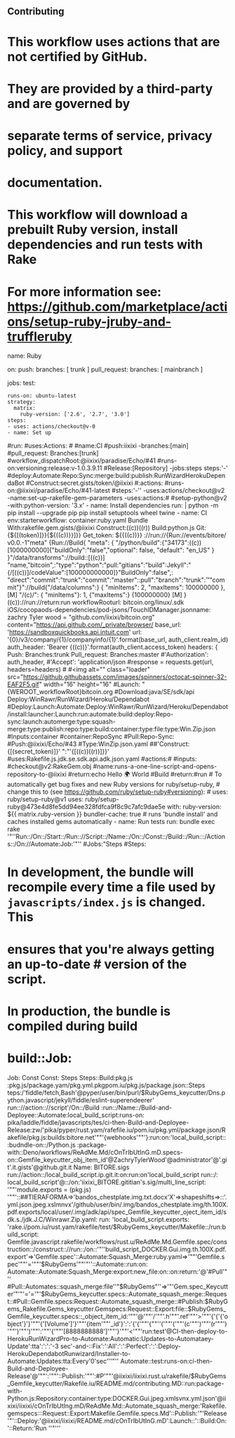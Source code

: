 ## Contributing
# This workflow uses actions that are not certified by GitHub.
# They are provided by a third-party and are governed by
# separate terms of service, privacy policy, and support
# documentation.
# This workflow will download a prebuilt Ruby version, install dependencies and run tests with Rake
# For more information see: https://github.com/marketplace/actions/setup-ruby-jruby-and-truffleruby

name: Ruby

on:
  push:
    branches: [ trunk ]
  pull_request:
    branches: [ mainbranch ]

jobs:
  test:

    runs-on: ubuntu-latest
    strategy:
      matrix:
        ruby-version: ['2.6', '2.7', '3.0']
    steps:
    - uses: actions/checkout@v-0
    - name: Set up  
#run:
#uses:Actions: #
#name:CI
  #push:iixixi
    -branches:[main]
  #pull_request:
    Branches:[trunk]
#workflow_dispatchRoot:@iixixi/paradise/Echo/#41
#runs-on:versioning:release:v-1.0.3.9.11
#Release:[Repository]
-jobs:steps
steps:'-'
#deploy:Automate:Repo:Sync:merge:build:publish:RunWizardHerokuDependaBot
#Construct:secret.gists/token/@iixixi
#:actions:
#runs-on:@iixixi/paradise/Echo/#41-latest
#steps:'-''
-uses:actions/checkout@v2
-name:set-up-rakefile-gem-parameters
-uses:actions:#
#setup-python@v2
      -with:python-version: '3.x'
    - name: Install dependencies
      run: |
        python -m pip install --upgrade pip
        pip install setuptools wheel twine
    - name: CI
      env:starterworkflow:
container:ruby.yaml
Bundle
With:rakefile.gem.gists/@iixixi
Construct:((c))((r))
Build:python.js
       Git:{${[(token)]}}{${((c))}}]}}
        Get_token: ${{((c))}}
      ://run://{Run://​events/​bitore/​v0.0.-1"meta" {Run://Build{ "meta": { "/python/build":{"34173":((c))[1000000000]{"buildOnly":"false","optional": false, "default": "en_US" } }"/data/transforms"://build::[((c))] "name,"bitcoin",:"type":"python":"pull:"gitians":"build":Jekyll":"{/[((c))]/codeValue":[100000000000]}"BuildOnly":false",: "direct":"commit":"trunk":"commit":"master"::pull":"branch":"trunk":™"commit"}"://build{"/data/columns":} { "minItems": 2, "maxItems": 100000000 },[M] "/(c)/": { "minItems"}: 1, {"maxItems":} {100000000} [M] } ((c))://run://return:run
workflowRooturl: bitcoin.org/linux/.sdk
iOS/cocopaods-dependencies/pod-jsons/TouchIDManager.jsonname: zachry Tyler wood = "github.com/iixixi/bitcoin.org" content="https://api.github.com/_private/browser/
base_url: 'https://sandboxquickbooks.api.intuit.com'
url: '{0}/v3/company/{1}/companyinfo/{1}'.format(base_url, auth_client.realm_id)
auth_header: 'Bearer {((c))}'.format(auth_client.access_token)
headers: {
Push:
Branches:trunk
Pull_request:
Branches:master
 #'Authorization': auth_header,
    #'Accept': 'application/json
#response = requests.get(url, headers=headers)
  #<link rel="mask-icon" href="https://github.githubassets.com/pinned-octocat.svg" color="#000000">
      #<img alt="" class="loader" src="https://github.githubassets.com/images/spinners/octocat-spinner-32-EAF2F5.gif" width="16" height="16"
#Launch: "{WEROOT_workflowRoot}bitcoin.org
#Download:java/SE/sdk/api
Deploy:WinRawr/RunWizard/Heroku/Dependabot
#Deploy:Launch:Automate:Deploy:WinRawr/RunWizard/Heroku/Dependabot/install:launcher:Launch:run:automate:build:deploy:Repo-sync:launch:automerge:type:squash-merge:type:publish:repo:type:build:container:type:file:type:Win.Zip.json
#Inputs:container
#container:RepoSync
#Pull:Repo-Sync: 
#Push:@iixixi/Echo/#43
#Type:WinZip.json.yaml
##'Construct:{[(secret_token)]}'
":"'{[((c))((r))]}}'
#uses:Rakefile.js.jdk.se.sdk.api.adk.json.yaml
 #actions:#
#inputs:
   #checkout@v2:RakeGem.obj
     #name:runs-a-one-line-script-and-opens-repository-to-@iixixi
        #return:echo Hello 🌍 World
#Build
#return:#run
    # To automatically get bug fixes and new Ruby versions for ruby/setup-ruby,
    # change this to (see https://github.com/ruby/setup-ruby#versioning):
    # uses: ruby/setup-ruby@v1
      uses: ruby/setup-ruby@473e4d8fe5dd94ee328fdfca9f8c9c7afc9dae5e
      with:
        ruby-version: ${{ matrix.ruby-version }}
        bundler-cache: true # runs 'bundle install' and caches installed gems automatically
    - name: Run tests
      run: bundle exec rake
'"''Run::/On::/Start::/Run:://Script::/Name::/On::/Const::/Build::/Run:::/Actions::/On://Automate:Job:'"''
#Jobs:"Steps
#Steps:
# In development, the bundle will recompile every time a file used by `javascripts/index.js` is changed. This 
# ensures that you're always getting an up-to-date # version of the script.
# In production, the bundle is compiled during build
# build::Job:
Job: Const
Const: Steps
Steps::Build:pkg.js
:pkg.js/package.yam/pkg.yml.pkgpom.iu/pkg.js/package.json::Steps
teps:/'fiddle/fetch,Bash'@pyper/user/bin/purl/$RubyGems_keycutter/Dns.python.javascript/jekyll/fiddle/eslint-superendeerer'
run:://action:://script'/On::/Build
:run::/Name::/Build-and-Deployee::Automate:local_build_script:runs-on: pika/laddle/fiddle/javascripts/tes/ci-then-Build-and-Deployee-Release:zw/'pika/pyper/rust.yam/rafefile.iu/pom.iu/pkg.yml/package.json/Rakefile/pkg.js:builds:bitore.net'""'{webhooks'""'}:run:on:'local_build_script::
:budndle-on::/Python.js
:package-with::Deno/workflows/ReAdMe.Md/cOnTrIbUtInG.mD.specs-on::Gemfile_keycutter_obj_item_id'@ZachryTylerWood'@administrator'@'.git'.it.gists'@github.git.it
Name: BITORE.sigs
run://action::/local_build_script.ip.git.it:on:run:on'local_build_script
run::/: local_build_script'@::/on:'iixixi_BITORE.gititian's.sig/multi_line_script:
'""'module.exports = (pkg.js) 
'""'::##TIERAFORMA=>'bandos_chestplate.img.txt.docx'X'=>shapeshifts=>::'.yml.json.jpeg.xslmnvx'/github/user/bin/.img/bandos_chestplate.img/th.100X.pdf.exports/local/user/.img/adk/api/spec_Gemfile_keycutter_oject_item_id/sdk.s./jdk.J.C/Winrawr.Zip.yaml:
run: 'local_build_script.exports: 'rake.i/pom.iu/rust.yam/rakefile/test/$RubyGems_keycutter/Makefile::/run:build_script: Gemfile.javascript.rakefile/workflows/rust.u/ReAdMe.Md.Gemfile.spec/construction::/construct:://run::/on::'"''build_script_DOCKER.Gui.img.th.100X.pdf.export'=>'Gemfile.spec'::Automate:Squash_Merge:ruby.yaml=>'""'Gemfile.spec'""'='""'$RubyGems'""'"''::Automate::run:on:
Automate::Automate:Squash_Merge:export:new_file:on::on:return:'@'#Pull'"''
#Pull::Automates::squash_merge:file''"$RubyGems"''=>'"'Gem.spec_Keycutter'"'"'='='"'$RubyGems_keycutter.specs::Automate_squash_merge::Request::#Pull::Gemfile.specs:Request::Automate_squash_merge::#Publish:$RubyGems_Rakefile.Gems_keycutter.Gemspecs:Request::Export:file::$RubyGems_Gemfile_keycutter.specs::_object_item_id:'""'@'""'/'""'.h'""'.ref'""'>'""'{'{'{'object'}'}'""'{'[Volume']'}'""'{item'""'_id'}':':'{'{'""'{""''('""'('""'(c'""')'""'(r'""')'""')'""')'""':'""'{'""'[8888888888']'""'}'""'<'""'run:test'@CI-then-deploy-to-HerokuRunWizardPro-to-Automate:Automatic:Updates-to-Automataey-Update':tta':':':'-3 sec'-and-::Fix':':All':':':Perfect':':':Deploy-HerokuDependabotRunwizard/Installer-to-Automate:Updates:tta:Every'0'sec'''"''
Automate::test:runs-on:ci-then-Build-and-Deployee-Release'@'""':'""'::Publish:'""':#P'""'@iixixi/iixixi.rust.u/rakefile/$RubyGems_Gemfile_keycutter/Rakefile.iu/README.md/contributing.MD::run:package-with-Python.js:Repository:container:type:DOCKER.Gui.jpeg.xmlsvnx.yml.json'@iixixi/iixixi/cOnTrIbUtIng.mD/ReAdMe.Md::Automate_squash_merge:'Rakefile.gemspecs:::Request::Export:Makefile.Gemfile.specs.Md'::Publish:'"'Release'"'::Deploy:'@iixixi/iixixi/README.md/cOnTrIbUtInG.mD':Launch::'::Build:On:'::Return:'Run ''"'''
